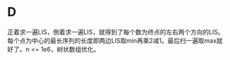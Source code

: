 # D

正着求一遍LIS，倒着求一遍LIS，就得到了每个数为终点的左右两个方向的LIS。每个点为中心的最长序列的长度即两边LIS取min再乘2减1。最后扫一遍取max就好了。n <= 1e6，树状数组优化。